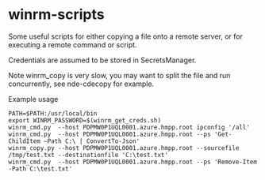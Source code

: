 # winrm-scripts

Some useful scripts for either copying a file onto a remote
server, or for executing a remote command or script.

Credentials are assumed to be stored in SecretsManager.

Note winrm_copy is very slow, you may want to split the file
and run concurrently, see nde-cdecopy for example.

Example usage

```
PATH=$PATH:/usr/local/bin
export WINRM_PASSWORD=$(winrm_get_creds.sh)
winrm_cmd.py  --host PDPMW0P1UQL0001.azure.hmpp.root ipconfig '/all'
winrm_cmd.py  --host PDPMW0P1UQL0001.azure.hmpp.root --ps 'Get-ChildItem –Path C:\ | ConvertTo-Json'
winrm_copy.py --host PDPMW0P1UQL0001.azure.hmpp.root --sourcefile /tmp/test.txt --destinationfile 'C:\test.txt'
winrm_cmd.py  --host PDPMW0P1UQL0001.azure.hmpp.root --ps 'Remove-Item -Path C:\test.txt'
```
